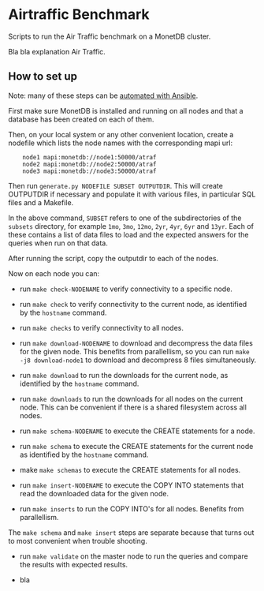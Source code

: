 Airtraffic Benchmark
====================

Scripts to run the Air Traffic benchmark on a MonetDB cluster.

Bla bla explanation Air Traffic.

How to set up
-------------

Note: many of these steps can be [automated with Ansible](ansible.md).

First make sure MonetDB is installed and running on all nodes
and that a database has been created on each of them.

Then, on your local system or any other convenient location, create
a nodefile which lists the node names with the corresponding
mapi url:

```
    node1 mapi:monetdb://node1:50000/atraf
    node2 mapi:monetdb://node2:50000/atraf
    node3 mapi:monetdb://node3:50000/atraf
```

Then run `generate.py NODEFILE SUBSET OUTPUTDIR`.  This will create
OUTPUTDIR if necessary and populate it with various files,
in particular SQL files and a Makefile.

In the above command, `SUBSET` refers to one of the subdirectories
of the `subsets` directory, for example `1mo`, `3mo`, `12mo`, `2yr`,
`4yr`, `6yr` and `13yr`.  Each of these contains a list of data files
to load and the expected answers for the queries when run on that data.

After running the script, copy the outputdir to each of the nodes.

Now on each node you can:

- run `make check-NODENAME` to verify connectivity to a specific node.

- run `make check` to verify connectivity to the current node,
  as identified by the `hostname` command.

- run `make checks` to verify connectivity to all nodes.

- run `make download-NODENAME` to download and decompress the data files for
  the given node.  This benefits from parallellism, so you can run
  `make -j8 download-node1` to download and decompress 8 files simultaneously.

- run `make download` to run the downloads for the current node,
  as identified by the `hostname` command.

- run `make downloads` to run the downloads for all nodes on the current node.
  This can be convenient if there is a shared filesystem across all nodes.

- run `make schema-NODENAME` to execute the CREATE statements for a node.

- run `make schema` to execute the CREATE statements for the current node
  as identified by the `hostname` command.

- make `make schemas` to execute the CREATE statements for all nodes.

- run `make insert-NODENAME` to execute the COPY INTO statements
  that read the downloaded data for the given node.

- run `make inserts` to run the COPY INTO's for all nodes.  Benefits from
  parallellism.

The `make schema` and `make insert` steps are separate because that
turns out to most convenient when trouble shooting.

- run `make validate` on the master node to run the queries and
  compare the results with expected results.

- bla

